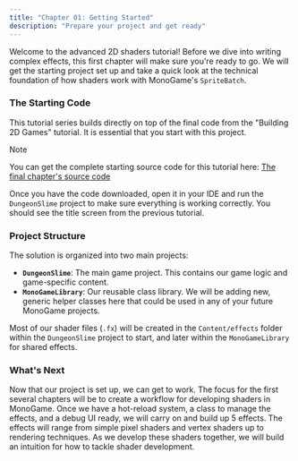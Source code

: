 ```yaml
---
title: "Chapter 01: Getting Started"
description: "Prepare your project and get ready"
---
```


Welcome to the advanced 2D shaders tutorial! Before we dive into writing complex effects, this first chapter will make sure you're ready to go. We will get the starting project set up and take a quick look at the technical foundation of how shaders work with MonoGame's `SpriteBatch`.

### The Starting Code

This tutorial series builds directly on top of the final code from the "Building 2D Games" tutorial. It is essential that you start with this project.

> [!note]
> You can get the complete starting source code for this tutorial here: 
> [The final chapter's source code](https://github.com/MonoGame/MonoGame.Samples/tree/3.8.4/Tutorials/learn-monogame-2d/src/24-Shaders/)

Once you have the code downloaded, open it in your IDE and run the `DungeonSlime` project to make sure everything is working correctly. You should see the title screen from the previous tutorial.

### Project Structure

The solution is organized into two main projects:

- **`DungeonSlime`**: The main game project. This contains our game logic and game-specific content.
- **`MonoGameLibrary`**: Our reusable class library. We will be adding new, generic helper classes here that could be used in any of your future MonoGame projects.

Most of our shader files (`.fx`) will be created in the `Content/effects` folder within the `DungeonSlime` project to start, and later within the `MonoGameLibrary` for shared effects.

### What's Next

Now that our project is set up, we can get to work. The focus for the first several chapters will be to create a workflow for developing shaders in MonoGame. Once we have a hot-reload system, a class to manage the effects, and a debug UI ready, we will carry on and build up 5 effects. The effects will range from simple pixel shaders and vertex shaders up to rendering techniques. As we develop these shaders together, we will build an intuition for how to tackle shader development. 





